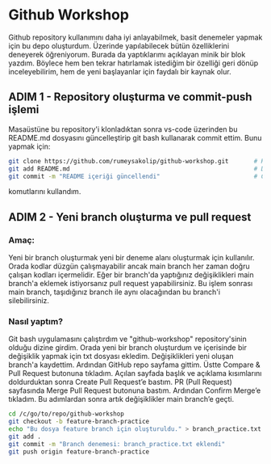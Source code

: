 # Github Workshop
Github repository kullanımını daha iyi anlayabilmek, basit denemeler yapmak için bu depo oluşturdum. Üzerinde yapılabilecek bütün özelliklerini deneyerek öğreniyorum. Burada da yaptıklarımı açıklayan minik bir blok yazdım. Böylece hem ben tekrar hatırlamak istediğim bir özelliği geri dönüp inceleyebilirim, hem de yeni başlayanlar için faydalı bir kaynak olur.  

## ADIM 1 - Repository oluşturma ve commit-push işlemi  
Masaüstüne bu repository'i klonladıktan sonra vs-code üzerinden bu README.md dosyasını güncelleştirip git bash kullanarak commit ettim. Bunu yapmak için:

```bash
git clone https://github.com/rumeysakolip/github-workshop.git       # Klonla
git add README.md                                                   # Dosyayı stage et
git commit -m "README içeriği güncellendi"                          # Commit yap
```

komutlarını kullandım.  

## ADIM 2 - Yeni branch oluşturma ve pull request  
### Amaç:  
Yeni bir branch oluşturmak yeni bir deneme alanı oluşturmak için kullanılır. Orada kodlar düzgün çalışmayabilir ancak main branch her zaman doğru çalışan kodları içermelidir. Eğer bir branch'da yaptığınız değişiklikleri main branch'a eklemek istiyorsanız pull request yapabilirsiniz. Bu işlem sonrası main branch, taşıdığınız branch ile aynı olacağından bu branch'i silebilirsiniz.  

### Nasıl yaptım?  

Git bash uygulamasını çalıştırdım ve "github-workshop" repository'sinin olduğu dizine girdim. Orada yeni bir branch oluşturdum ve içerisinde bir değişiklik yapmak için txt dosyası ekledim. Değişiklikleri yeni oluşan branch'a kaydettim. Ardından GitHub repo sayfama gittim. Üstte Compare & Pull Request butonuna tıkladım. Açılan sayfada başlık ve açıklama kısımlarını doldurduktan sonra Create Pull Request’e bastım. PR (Pull Request) sayfasında Merge Pull Request butonuna bastım. Ardından Confirm Merge’e tıkladım. Bu adımlardan sonra artık değişiklikler main branch’e geçti.  

```bash
cd /c/go/to/repo/github-workshop                                        # Klasöre gitme
git checkout -b feature-branch-practice                                 # Yeni branch oluşturma
echo "Bu dosya feature branch için oluşturuldu." > branch_practice.txt  # Dosya oluşturma
git add .                                                               # Dosyayı commit’e hazırlama
git commit -m "Branch denemesi: branch_practice.txt eklendi"            # Commit atma
git push origin feature-branch-practice                                 # Branch’i GitHub’a gönderme
```
